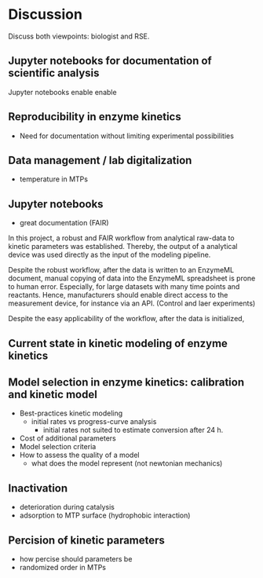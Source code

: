 # Discussion

Discuss both viewpoints: biologist and RSE.

## Jupyter notebooks for documentation of scientific analysis

Jupyter notebooks enable enable

## Reproducibility in enzyme kinetics

- Need for documentation without limiting experimental possibilities

## Data management / lab digitalization

- temperature in MTPs

## Jupyter notebooks

- great documentation (FAIR)

In this project, a robust and FAIR workflow from analytical raw-data to kinetic parameters was established. Thereby, the output of a analytical device was used directly as the input of the modeling pipeline.

Despite the robust workflow, after the data is written to an EnzymeML document, manual copying of data into the EnzymeML spreadsheet is prone to human error. Especially, for large datasets with many time points and reactants. Hence, manufacturers should enable direct access to the measurement device, for instance via an API. (Control and laer experiments)

Despite the easy applicability of the workflow, after the data is initialized,

## Current state in kinetic modeling of enzyme kinetics

## Model selection in enzyme kinetics: calibration and kinetic model

- Best-practices kinetic modeling
  - initial rates vs progress-curve analysis
    - initial rates not suited to estimate conversion after 24 h.
- Cost of additional parameters
- Model selection criteria
- How to assess the quality of a model
  - what does the model represent (not newtonian mechanics)

## Inactivation

- deterioration during catalysis
- adsorption to MTP surface (hydrophobic interaction)

## Percision of kinetic parameters

- how percise should parameters be
- randomized order in MTPs
